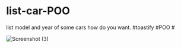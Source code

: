 # list-car-POO
list model and year of some cars how do you want. #toastify #POO #

![Screenshot (3)](https://user-images.githubusercontent.com/108514442/215254934-62a18a5b-bd5a-42c4-8ce2-6fc552732d8e.png)
